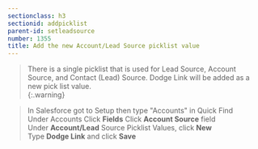 ```yaml
---
sectionclass: h3
sectionid: addpicklist
parent-id: setleadsource
number: 1355
title: Add the new Account/Lead Source picklist value
---
```

>There is a single picklist that is used for Lead Source, Account Source, and Contact (Lead) Source.  Dodge Link will be added as a new pick list value.  
{:.warning}

> In Salesforce got to Setup then type "Accounts" in Quick Find <br>
Under Accounts Click **Fields**
Click **Account Source** field  
Under **Account/Lead** Source Picklist Values, click **New**  
Type **Dodge Link** and click **Save**  
